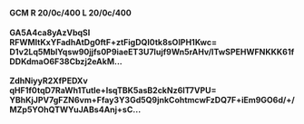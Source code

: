 #### GCM R 20/0c/400 L 20/0c/400
**GA5A4ca8yAzVbqSI**<br/>**RFWMItKxYFadhAtDg0ftF+ztFigDQl0tk8sOIPH1Kwc=**<br/>**D1v2Lq5MblYqsw90jjfs0P9iaeET3U7Iujf9Wn5rAHv/lTwSPEHWFNKKK61fDDKdmaO6F38Cbzj2eAkM...**<br/><br/>
**ZdhNiyyR2XfPEDXv**<br/>**qHF1f0tqD7RaWh1Tutle+lsqTBK5asB2ckNz6lT7VPU=**<br/>**YBhKjJPV7gFZN6vm+Ffay3Y3Gd5Q9jnkCohtmcwFzDQ7F+iEm9GO6d/+/MZp5YOhQTWYuJABs4Anj+sC...**
